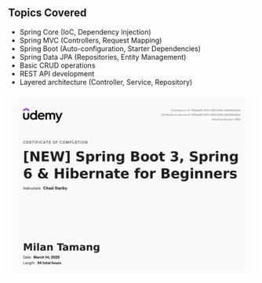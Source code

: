 ## Topics Covered

- Spring Core (IoC, Dependency Injection)
- Spring MVC (Controllers, Request Mapping)
- Spring Boot (Auto-configuration, Starter Dependencies)
- Spring Data JPA (Repositories, Entity Management)
- Basic CRUD operations
- REST API development
- Layered architecture (Controller, Service, Repository)

![Certificate](Spring-boot-3-pdfs/Milan-Spring.jpg)

